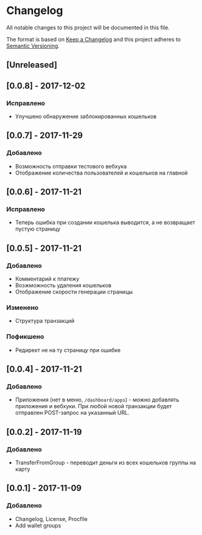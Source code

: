 # Changelog
All notable changes to this project will be documented in this file.

The format is based on [Keep a Changelog](http://keepachangelog.com/en/1.0.0/)
and this project adheres to [Semantic Versioning](http://semver.org/spec/v2.0.0.html).

## [Unreleased]

## [0.0.8] - 2017-12-02
### Исправлено
- Улучшено обнаружение заблокированных кошельков

## [0.0.7] - 2017-11-29
### Добавлено
- Возможность отправки тестового вебхука
- Отображение количества пользователей и кошельков на главной

## [0.0.6] - 2017-11-21
### Исправлено
- Теперь ошибка при создании кошелька выводится, а не возвращает пустую страницу

## [0.0.5] - 2017-11-21
### Добавлено
- Комментарий к платежу
- Возжможность удаления кошельков
- Отображение скорости генерации страницы

### Изменено
- Структура транзакций

### Пофикшено
- Редирект не на ту страницу при ошибке

## [0.0.4] - 2017-11-21
### Добавлено
- Приложения (нет в меню, `/dashboard/apps`) - можно добавлять приложения и вебхуки. При любой новой транзакции будет отправлен POST-запрос на указанный URL.

## [0.0.2] - 2017-11-19
### Добавлено
- TransferFromGroup - переводит деньги из всех кошельков группы на карту

## [0.0.1] - 2017-11-09
### Добавлено
- Changelog, License, Procfile
- Add wallet groups
